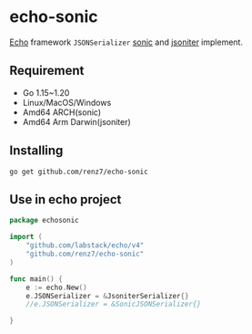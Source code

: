 # echo-sonic

[Echo](https://echo.labstack.com/) framework `JSONSerializer` [sonic](https://github.com/bytedance/sonic) and [jsoniter](https://github.com/json-iterator/go) implement.

## Requirement

- Go 1.15~1.20
- Linux/MacOS/Windows
- Amd64 ARCH(sonic)
- Amd64 Arm Darwin(jsoniter)

## Installing

```shell
go get github.com/renz7/echo-sonic
```

## Use in echo project

```go
package echosonic

import (
	"github.com/labstack/echo/v4"
	"github.com/renz7/echo-sonic"
)

func main() {
	e := echo.New()
	e.JSONSerializer = &JsoniterSerializer{}
	//e.JSONSerializer = &SonicJSONSerializer{}

}

```
